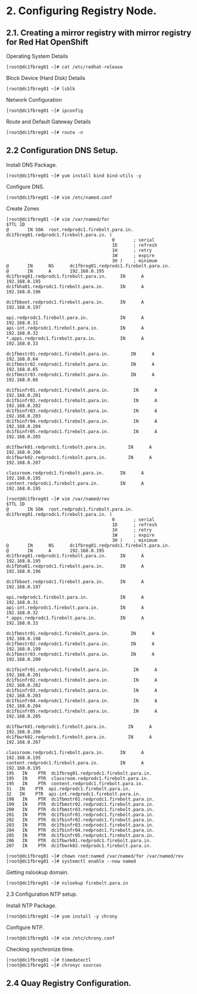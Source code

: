 # 2. Configuring Registry Node.

## 2.1. Creating a mirror registry with mirror registry for Red Hat OpenShift

Operating System Details

    [root@dc1fbreg01 ~]# cat /etc/redhat-release

Block Device (Hard Disk) Details
 
    [root@dc1fbreg01 ~]# lsblk

Network Configuration

    [root@dc1fbreg01 ~]# ipconfig

Route and Default Gateway Details

    [root@dc1fbreg01 ~]# route -n 

## 2.2 Configuration DNS Setup.

Install DNS Package. 

    [root@dc1fbreg01 ~]# yum install bind bind-utils -y 

Configure DNS. 

    [root@dc1fbreg01 ~]# vim /etc/named.conf 


Create Zones 

    [root@dc1fbreg01 ~]# vim /var/named/for
    $TTL 1D
    @       IN SOA  root.redprodc1.firebolt.para.in. dc1fbreg01.redprodc1.firebolt.para.in. (
                                            0       ; serial
                                            1D      ; refresh
                                            1H      ; retry
                                            1W      ; expire
                                            3H )    ; minimum
    @       IN      NS      dc1fbreg01.redprodc1.firebolt.para.in.
    @       IN      A       192.168.0.195
    dc1fbreg01.redprodc1.firebolt.para.in.     IN      A       192.168.0.195
    dc1fbha01.redprodc1.firebolt.para.in.      IN      A       192.168.0.196
    
    dc1fbboot.redprodc1.firebolt.para.in.      IN      A       192.168.0.197
    
    api.redprodc1.firebolt.para.in.            IN      A       192.168.0.31
    api-int.redprodc1.firebolt.para.in.        IN      A       192.168.0.32
    *.apps.redprodc1.firebolt.para.in.         IN      A       192.168.0.33
    
    dc1fbmstr01.redprodc1.firebolt.para.in.        IN      A       192.168.0.64
    dc1fbmstr02.redprodc1.firebolt.para.in.        IN      A       192.168.0.65
    dc1fbmstr03.redprodc1.firebolt.para.in.        IN      A       192.168.0.66
    
    dc1fbinfr01.redprodc1.firebolt.para.in.         IN      A       192.168.0.201
    dc1fbinfr02.redprodc1.firebolt.para.in.         IN      A       192.168.0.202
    dc1fbinfr03.redprodc1.firebolt.para.in.         IN      A       192.168.0.203
    dc1fbinfr04.redprodc1.firebolt.para.in.         IN      A       192.168.0.204
    dc1fbinfr05.redprodc1.firebolt.para.in.         IN      A       192.168.0.205
    
    dc1fbwrk01.redprodc1.firebolt.para.in.        IN      A       192.168.0.206
    dc1fbwrk02.redprodc1.firebolt.para.in.        IN      A       192.168.0.207
    
    classroom.redprodc1.firebolt.para.in.      IN      A       192.168.0.195
    content.redprodc1.firebolt.para.in.        IN      A       192.168.0.195

    [root@dc1fbreg01 ~]# vim /var/named/rev 
    $TTL 1D
    @       IN SOA  root.redprodc1.firebolt.para.in. dc1fbreg01.redprodc1.firebolt.para.in. (
                                            0       ; serial
                                            1D      ; refresh
                                            1H      ; retry
                                            1W      ; expire
                                            3H )    ; minimum
    @       IN      NS      dc1fbreg01.redprodc1.firebolt.para.in.
    @       IN      A       192.168.0.195
    dc1fbreg01.redprodc1.firebolt.para.in.     IN      A       192.168.0.195
    dc1fbha01.redprodc1.firebolt.para.in.      IN      A       192.168.0.196
    
    dc1fbboot.redprodc1.firebolt.para.in.      IN      A       192.168.0.197
    
    api.redprodc1.firebolt.para.in.            IN      A       192.168.0.31
    api-int.redprodc1.firebolt.para.in.        IN      A       192.168.0.32
    *.apps.redprodc1.firebolt.para.in.         IN      A       192.168.0.33
    
    dc1fbmstr01.redprodc1.firebolt.para.in.        IN      A       192.168.0.198
    dc1fbmstr02.redprodc1.firebolt.para.in.        IN      A       192.168.0.199
    dc1fbmstr03.redprodc1.firebolt.para.in.        IN      A       192.168.0.200
    
    dc1fbinfr01.redprodc1.firebolt.para.in.         IN      A       192.168.0.201
    dc1fbinfr02.redprodc1.firebolt.para.in.         IN      A       192.168.0.202
    dc1fbinfr03.redprodc1.firebolt.para.in.         IN      A       192.168.0.203
    dc1fbinfr04.redprodc1.firebolt.para.in.         IN      A       192.168.0.204
    dc1fbinfr05.redprodc1.firebolt.para.in.         IN      A       192.168.0.205
    
    dc1fbwrk01.redprodc1.firebolt.para.in.        IN      A       192.168.0.206
    dc1fbwrk02.redprodc1.firebolt.para.in.        IN      A       192.168.0.207
    
    classroom.redprodc1.firebolt.para.in.      IN      A       192.168.0.195
    content.redprodc1.firebolt.para.in.        IN      A       192.168.0.195
    195   IN    PTR  dc1fbreg01.redprodc1.firebolt.para.in.
    195   IN    PTR  classroom.redprodc1.firebolt.para.in.
    195   IN    PTR  content.redprodc1.firebolt.para.in.
    31   IN    PTR  api.redprodc1.firebolt.para.in.
    32   IN    PTR  api-int.redprodc1.firebolt.para.in.
    198   IN    PTR  dc1fbmstr01.redprodc1.firebolt.para.in.
    199   IN    PTR  dc1fbmstr02.redprodc1.firebolt.para.in.
    200   IN    PTR  dc1fbmstr03.redprodc1.firebolt.para.in.
    201   IN    PTR  dc1fbinfr01.redprodc1.firebolt.para.in.
    202   IN    PTR  dc1fbinfr02.redprodc1.firebolt.para.in.
    203   IN    PTR  dc1fbinfr03.redprodc1.firebolt.para.in.
    204   IN    PTR  dc1fbinfr04.redprodc1.firebolt.para.in.
    205   IN    PTR  dc1fbinfr05.redprodc1.firebolt.para.in.
    206   IN    PTR  dc1fbwrk01.redprodc1.firebolt.para.in.
    207   IN    PTR  dc1fbwrk02.redprodc1.firebolt.para.in.

    [root@dc1fbreg01 ~]# chown root:named /var/named/for /var/named/rev
    [root@dc1fbreg01 ~]# systemctl enable --now named 
   
Getting nslookup domain.

    [root@dc1fbreg01 ~]# nslookup firebolt.para.in

2.3 Configuration NTP setup. 

Install NTP Package. 

    [root@dc1fbreg01 ~]# yum install -y chrony

Configure NTP. 

    [root@dc1fbreg01 ~]# vim /etc/chrony.conf 

Checking synchronize time.

    [root@dc1fbreg01 ~]# timedatectl 
    [root@dc1fbreg01 ~]# chronyc sources


## 2.4 Quay Registry Configuration.